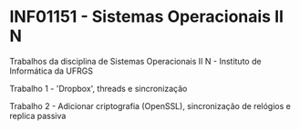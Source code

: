 # INF01151 - Sistemas Operacionais II N

Trabalhos da disciplina de Sistemas Operacionais II N - Instituto de Informática da UFRGS

Trabalho 1 - 'Dropbox', threads e sincronização

Trabalho 2 - Adicionar criptografia (OpenSSL), sincronização de relógios e replica passiva
